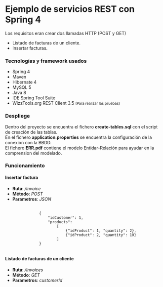# Ejemplo de servicios REST con Spring 4
Los requisitos eran crear dos llamadas HTTP (POST y GET)
<ul>
  <li>Listado de facturas de un cliente.</li>
  <li>Insertar facturas.</li>
</ul>

<h3>Tecnologías y framework usados</h3>
<ul>
  <li>Spring 4</li>
  <li>Maven</li>
  <li>Hibernate 4</li>
  <li>MySQL 5</li>
  <li>Java 8</li>
  <li>IDE Spring Tool Suite</li>
  <li>WizzTools.org REST Client 3.5 <small>(Para realizar las pruebas)</small></li>
</ul>

<h3>Despliege</h3>
Dentro del proyecto se encuentra el fichero <b>create-tables.sql</b> con el script de creación de las tablas.<br/>
En el fichero <b>application.properties</b> se encuentra la configuración de la conexión con la BBDD.<br/>
El fichero <b>ERR.pdf</b> contiene el modelo Entidar-Relación para ayudar en la comprension del modelado.

<h3>Funcionamiento</h3>

<h4>Insertar factura</h4>
<ul>
    <li><b>Ruta</b>: <i>/invoice</i></li>
    <li><b>Método</b>: <i>POST</i></li>
    <li>
        <b>Parametros</b>: <i>JSON</i></li><br/>
        <code>
            {
                "idCustomer": 1,
                "products": 
                    [
                        {"idProduct": 1, "quantity": 2},
                        {"idProduct": 2, "quantity": 10}
                    ]
            }
        </code>
    </li>
</ul>
<h4>Listado de facturas de un cliente</h4>
<ul>
    <li><b>Ruta</b>: <i>/invoices</i></li>
    <li><b>Método</b>: <i>GET</i></li>
    <li><b>Parametros</b>: <i>customerId</i></li><br/></li>
</ul>
